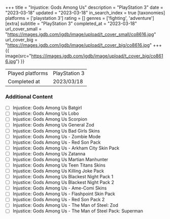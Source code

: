 +++
title = "Injustice: Gods Among Us"
description = "PlayStation 3"
date = "2023-03-18"
updated = "2023-03-18"
in_search_index = true
[taxonomies]
platforms = ['playstation 3']
rating = []
genres = ['fighting', 'adventure']
[extra]
subtitle = "PlayStation 3"
completed_at = "2023-03-18"
url_cover_small = "https://images.igdb.com/igdb/image/upload/t_cover_small/co8616.jpg"
url_cover_big = "https://images.igdb.com/igdb/image/upload/t_cover_big/co8616.jpg"
+++
{{ image(src="https://images.igdb.com/igdb/image/upload/t_cover_big/co8616.jpg") }}

|              |            |
| ------------ | ---------- |
| Played platforms    | PlayStation 3 |
| Completed at | 2023/03/18 |


### Additional Content


- [ ] Injustice: Gods Among Us Batgirl
- [ ] Injustice: Gods Among Us Lobo
- [ ] Injustice: Gods Among Us Scorpion
- [ ] Injustice: Gods Among Us General Zod
- [ ] Injustice: Gods Among Us Bad Girls Skins
- [ ] Injustice: Gods Among Us - Zombie Mode
- [ ] Injustice: Gods Among Us - Red Son Pack
- [ ] Injustice: Gods Among Us - Arkham City Skin Pack
- [ ] Injustice: Gods Among Us Zatanna
- [ ] Injustice: Gods Among Us Martian Manhunter
- [ ] Injustice: Gods Among Us Teen Titans Skins
- [ ] Injustice: Gods Among Us Killing Joke Pack
- [ ] Injustice: Gods Among Us Blackest Night Pack 1
- [ ] Injustice: Gods Among Us Blackest Night Pack 2
- [ ] Injustice: Gods Among Us - Ame-Comi Skins
- [ ] Injustice: Gods Among Us - Flashpoint Skin Pack
- [ ] Injustice: Gods Among Us - Red Son Pack 2
- [ ] Injustice: Gods Among Us - The Man of Steel: Zod
- [ ] Injustice: Gods Among Us - The Man of Steel Pack: Superman